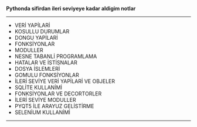 **Pythonda sifirdan ileri seviyeye kadar aldigim notlar**

---

 - VERİ YAPİLARİ
 - KOSULLU DURUMLAR
 - DONGU YAPİLARİ
 - FONKSİYONLAR
 - MODULLER
 - NESNE TABANLİ PROGRAMLAMA
 - HATALAR VE İSTİSNALAR
 - DOSYA İSLEMLERİ
 - GOMULU FONKSİYONLAR
 - İLERİ SEVİYE VERİ YAPİLARİ VE OBJELER
 - SQLİTE KULLANİMİ
 - FONKSİYONLAR VE DECORTORLER
 - İLERİ SEVİYE MODULLER
 - PYQT5 İLE ARAYUZ GELİSTİRME
 - SELENİUM KULLANİMİ
 ---



